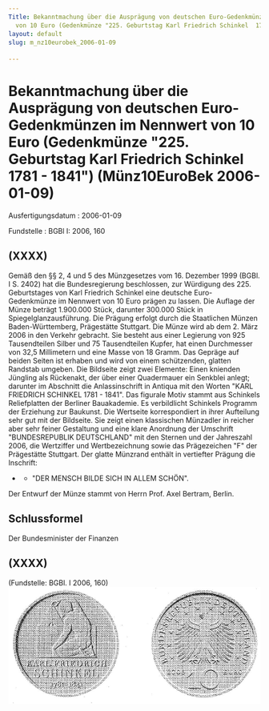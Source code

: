 ```yaml
---
Title: Bekanntmachung über die Ausprägung von deutschen Euro-Gedenkmünzen im  Nennwert
  von 10 Euro (Gedenkmünze "225. Geburtstag Karl Friedrich Schinkel  1781 - 1841")
layout: default
slug: m_nz10eurobek_2006-01-09

---
```


# Bekanntmachung über die Ausprägung von deutschen Euro-Gedenkmünzen im  Nennwert von 10 Euro (Gedenkmünze "225. Geburtstag Karl Friedrich Schinkel  1781 - 1841") (Münz10EuroBek 2006-01-09)

Ausfertigungsdatum
:   2006-01-09

Fundstelle
:   BGBl I: 2006, 160



## (XXXX)

Gemäß den §§ 2, 4 und 5 des Münzgesetzes vom 16. Dezember 1999 (BGBl.
I S. 2402) hat die Bundesregierung beschlossen, zur Würdigung des 225.
Geburtstages von Karl Friedrich Schinkel eine deutsche Euro-
Gedenkmünze im Nennwert von 10 Euro prägen zu lassen.
Die Auflage der Münze beträgt 1.900.000 Stück, darunter 300.000 Stück
in Spiegelglanzausführung. Die Prägung erfolgt durch die Staatlichen
Münzen Baden-Württemberg, Prägestätte Stuttgart. Die Münze wird ab dem
2\. März 2006 in den Verkehr gebracht. Sie besteht aus einer Legierung
von 925 Tausendteilen Silber und 75 Tausendteilen Kupfer, hat einen
Durchmesser von 32,5 Millimetern und eine Masse von 18 Gramm. Das
Gepräge auf beiden Seiten ist erhaben und wird von einem schützenden,
glatten Randstab umgeben.
Die Bildseite zeigt zwei Elemente: Einen knienden Jüngling als
Rückenakt, der über einer Quadermauer ein Senkblei anlegt; darunter im
Abschnitt die Anlassinschrift in Antiqua mit den Worten "KARL
FRIEDRICH SCHINKEL 1781 - 1841". Das figurale Motiv stammt aus
Schinkels Reliefplatten der Berliner Bauakademie. Es verbildlicht
Schinkels Programm der Erziehung zur Baukunst.
Die Wertseite korrespondiert in ihrer Aufteilung sehr gut mit der
Bildseite. Sie zeigt einen klassischen Münzadler in reicher aber sehr
feiner Gestaltung und eine klare Anordnung der Umschrift
"BUNDESREPUBLIK DEUTSCHLAND" mit den Sternen und der Jahreszahl 2006,
die Wertziffer und Wertbezeichnung sowie das Prägezeichen "F" der
Prägestätte Stuttgart. Der glatte Münzrand enthält in vertiefter
Prägung die Inschrift:

*
    *   "DER MENSCH BILDE SICH IN ALLEM SCHÖN".






Der Entwurf der Münze stammt von Herrn Prof. Axel Bertram, Berlin.


## Schlussformel

Der Bundesminister der Finanzen


## (XXXX)

(Fundstelle: BGBl. I 2006, 160)
![bgbl1_2006_j0160_0010.jpg](bgbl1_2006_j0160_0010.jpg)
